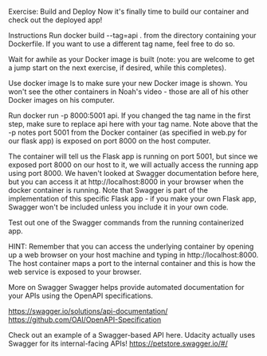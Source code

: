 Exercise: Build and Deploy
Now it's finally time to build our container and check out the deployed app!

Instructions
Run docker build --tag=api . from the directory containing your Dockerfile. If you want to use a different tag name, feel free to do so.

Wait for awhile as your Docker image is built (note: you are welcome to get a jump start on the next exercise, if desired, while this completes).

Use docker image ls to make sure your new Docker image is shown. You won't see the other containers in Noah's video - those are all of his other Docker images on his computer.

Run docker run -p 8000:5001 api. If you changed the tag name in the first step, make sure to replace api here with your tag name. Note above that the -p notes port 5001 from the Docker container (as specified in web.py for our flask app) is exposed on port 8000 on the host computer.

The container will tell us the Flask app is running on port 5001, but since we exposed port 8000 on our host to it, we will actually access the running app using port 8000. We haven't looked at Swagger documentation before here, but you can access it at http://localhost:8000 in your browser when the docker container is running. Note that Swagger is part of the implementation of this specific Flask app - if you make your own Flask app, Swagger won't be included unless you include it in your own code.

Test out one of the Swagger commands from the running containerized app.

HINT: Remember that you can access the underlying container by opening up a web browser on your host machine and typing in http://localhost:8000. The host container maps a port to the internal container and this is how the web service is exposed to your browser.

More on Swagger
Swagger helps provide automated documentation for your APIs using the OpenAPI specifications.

https://swagger.io/solutions/api-documentation/
https://github.com/OAI/OpenAPI-Specification

Check out an example of a Swagger-based API here. Udacity actually uses Swagger for its internal-facing APIs!
https://petstore.swagger.io/#/


